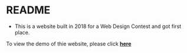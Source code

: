 # README

- This is a website built in 2018 for a Web Design Contest and got first place.

To view the demo of thie website, please click **[here](https://leporidaelepus.github.io/WebDesignContest_TravelBlog/)**
